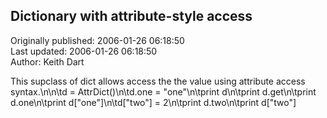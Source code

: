 ## Dictionary with attribute-style access  
Originally published: 2006-01-26 06:18:50  
Last updated: 2006-01-26 06:18:50  
Author: Keith Dart  
  
This supclass of dict allows access the the value using attribute access syntax.\n\n\td = AttrDict()\n\td.one = "one"\n\tprint d\n\tprint d.get\n\tprint d.one\n\tprint d["one"]\n\td["two"] = 2\n\tprint d.two\n\tprint d["two"]